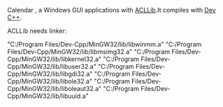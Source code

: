 Calendar , a Windows GUI applications with [ACLLib][0].It compiles with [Dev C++][1].

ACLLib needs linker:

"C:/Program Files/Dev-Cpp/MinGW32/lib/libwinmm.a"
"C:/Program Files/Dev-Cpp/MinGW32/lib/libmsimg32.a"
"C:/Program Files/Dev-Cpp/MinGW32/lib/libkernel32.a"
"C:/Program Files/Dev-Cpp/MinGW32/lib/libuser32.a"
"C:/Program Files/Dev-Cpp/MinGW32/lib/libgdi32.a"
"C:/Program Files/Dev-Cpp/MinGW32/lib/libole32.a"
"C:/Program Files/Dev-Cpp/MinGW32/lib/liboleaut32.a"
"C:/Program Files/Dev-Cpp/MinGW32/lib/libuuid.a"


[0]:https://github.com/wengkai/ACLLib
[1]:http://yun.baidu.com/s/1eQEPfoe
